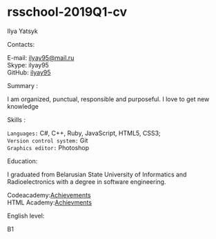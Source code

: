 # rsschool-2019Q1-cv
Ilya Yatsyk

Contacts:

 E-mail: ilyay95@mail.ru<br>
 Skype: ilyay95<br>
 GitHub: [ilyay95](https://github.com/ilyay95)<br>

Summary :

I am organized, punctual, responsible and purposeful. I love to get new knowledge

 Skills :

`Languages:` C#, C++, Ruby, JavaScript, HTML5, CSS3;<br>
`Version control system:` Git  <br>
`Graphics editor:` Photoshop

 Education:

 I graduated from Belarusian State University of Informatics and Radioelectronics 
with a degree in software engineering.

Codeacademy:[Achievements](https://www.codeacademy.com/users/ilyay95/achievements)<br>
HTML Academy:[Achievments](https://htmlacademy.ru/profile/id441941/achievements)

English level:

 B1